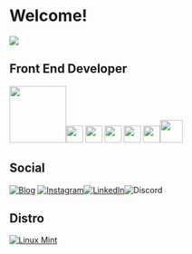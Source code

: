 # Welcome!


<img src="https://user-images.githubusercontent.com/74038190/241765440-80728820-e06b-4f96-9c9e-9df46f0cc0a5.gif">

## Front End Developer

<img src="https://uploaddeimagens.com.br/images/004/659/144/original/octocat-1699455611268.png?1699456206" width="100" height="100"><img src="https://cdn-icons-png.flaticon.com/512/1051/1051277.png" width="30" height="30"> <img src="https://cdn-icons-png.flaticon.com/512/732/732190.png" width="30" height="30"> <img src="https://cdn-icons-png.flaticon.com/512/5968/5968292.png" width="30" height="30"> <img src="https://cdn-icons-png.flaticon.com/512/753/753244.png" width="30" height="30"> <img src="https://cdn-icons-png.flaticon.com/512/5968/5968381.png" width="30" height="30"><img src="https://github.com/Cyberdrick/Cyberdrick/assets/80337758/28664af9-6d0d-40c1-b2b8-84fb94ce9153" width="40" height="40">



## Social

[![Blog](https://img.shields.io/website?label=netlifywebsite&style=for-the-badge&url=https://rodrigo-sanchez-ortega-45df42.netlify.app/)](https://rodrigo-sanchez-ortega-45df42.netlify.app) [![Instagram](https://img.shields.io/badge/Instagram-E4405F?style=for-the-badge&logo=instagram&logoColor=white)](https://www.instagram.com/rodrigo_cyb35/)[![LinkedIn](https://img.shields.io/badge/LinkedIn-0077B5?style=for-the-badge&logo=linkedin&logoColor=white)](https://www.linkedin.com/in/rodrigo-sanchez-ortega-145b4820a/)![Discord](https://img.shields.io/badge/RodrigoShash1499-7289DA?style=for-the-badge&logo=discord&logoColor=white)

## Distro

[![Linux Mint](https://img.shields.io/badge/Linux_Mint-87CF3E?style=for-the-badge&logo=linux-mint&logoColor=white)](https://linuxmint.com/download.php)


